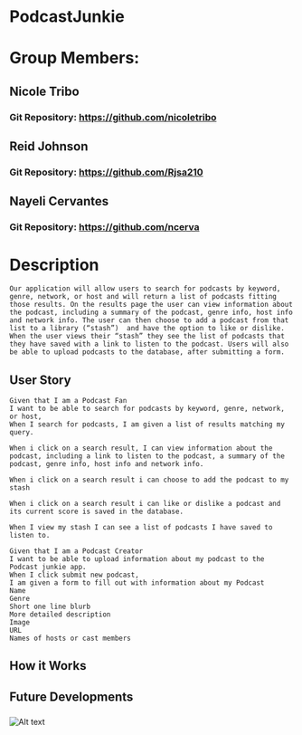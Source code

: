# PodcastJunkie

# Group Members:
## Nicole Tribo
### Git Repository: https://github.com/nicoletribo
## Reid Johnson
### Git Repository: https://github.com/Rjsa210 
## Nayeli Cervantes
### Git Repository: https://github.com/ncerva


# Description
```
Our application will allow users to search for podcasts by keyword, genre, network, or host and will return a list of podcasts fitting those results. On the results page the user can view information about the podcast, including a summary of the podcast, genre info, host info and network info. The user can then choose to add a podcast from that list to a library (“stash”)  and have the option to like or dislike. When the user views their “stash” they see the list of podcasts that they have saved with a link to listen to the podcast. Users will also be able to upload podcasts to the database, after submitting a form.
```
## User Story
```
Given that I am a Podcast Fan
I want to be able to search for podcasts by keyword, genre, network, or host,
When I search for podcasts, I am given a list of results matching my query.

When i click on a search result, I can view information about the podcast, including a link to listen to the podcast, a summary of the podcast, genre info, host info and network info.

When i click on a search result i can choose to add the podcast to my stash

When i click on a search result i can like or dislike a podcast and its current score is saved in the database. 

When I view my stash I can see a list of podcasts I have saved to listen to. 

Given that I am a Podcast Creator
I want to be able to upload information about my podcast to the Podcast junkie app.
When I click submit new podcast, 
I am given a form to fill out with information about my Podcast
Name
Genre
Short one line blurb
More detailed description
Image
URL
Names of hosts or cast members
```
## How it Works
## Future Developments

###

![Alt text](./assets/)

## 

